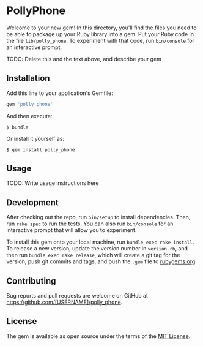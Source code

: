 # PollyPhone

Welcome to your new gem! In this directory, you'll find the files you need to be able to package up your Ruby library into a gem. Put your Ruby code in the file `lib/polly_phone`. To experiment with that code, run `bin/console` for an interactive prompt.

TODO: Delete this and the text above, and describe your gem

## Installation

Add this line to your application's Gemfile:

```ruby
gem 'polly_phone'
```

And then execute:

    $ bundle

Or install it yourself as:

    $ gem install polly_phone

## Usage

TODO: Write usage instructions here

## Development

After checking out the repo, run `bin/setup` to install dependencies. Then, run `rake spec` to run the tests. You can also run `bin/console` for an interactive prompt that will allow you to experiment.

To install this gem onto your local machine, run `bundle exec rake install`. To release a new version, update the version number in `version.rb`, and then run `bundle exec rake release`, which will create a git tag for the version, push git commits and tags, and push the `.gem` file to [rubygems.org](https://rubygems.org).

## Contributing

Bug reports and pull requests are welcome on GitHub at https://github.com/[USERNAME]/polly_phone.


## License

The gem is available as open source under the terms of the [MIT License](http://opensource.org/licenses/MIT).

